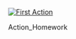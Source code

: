 [![First Action](https://github.com/Brytalisk/Action_Homework/actions/workflows/main.yml/badge.svg)](https://github.com/Brytalisk/Action_Homework/actions/workflows/main.yml)


Action_Homework
